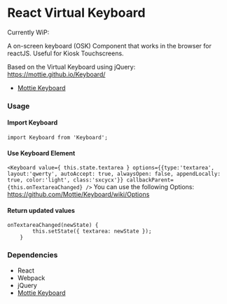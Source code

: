 React Virtual Keyboard
=====================

Currently WiP:

A on-screen keyboard (OSK) Component that works in the browser for reactJS. Useful for Kiosk Touchscreens.

Based on the Virtual Keyboard using jQuery:
https://mottie.github.io/Keyboard/

* [Mottie Keyboard](https://mottie.github.io/Keyboard/)

### Usage

#### Import Keyboard
```
import Keyboard from 'Keyboard';
```

#### Use Keyboard Element
`
<Keyboard value={ this.state.textarea } options={{type:'textarea', layout:'qwerty', autoAccept: true, alwaysOpen: false, appendLocally: true, color:'light', class:'sxcycx'}} callbackParent={this.onTextareaChanged} />
`
You can use the following Options: https://github.com/Mottie/Keyboard/wiki/Options


#### Return updated values
```
onTextareaChanged(newState) {
        this.setState({ textarea: newState });
    }
```

### Dependencies

* React
* Webpack
* jQuery
* [Mottie Keyboard](https://mottie.github.io/Keyboard/)
